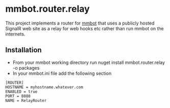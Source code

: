 # mmbot.router.relay

This project implements a router for [mmbot](https://github.com/mmbot/mmbot) that uses a publicly hosted SignalR web site as a relay for web hooks etc rather than run mmbot on the internets.


## Installation
* From your mmbot working directory run nuget install mmbot.router.relay -o packages
* In your mmbot.ini file add the following section

```
[ROUTER]
HOSTNAME = myhostname.whatever.com
ENABLED = true
PORT = 8080
NAME = RelayRouter

```